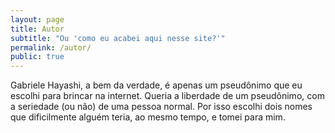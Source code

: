 ```yaml
---
layout: page
title: Autor
subtitle: "Ou 'como eu acabei aqui nesse site?'"
permalink: /autor/
public: true
---
```


Gabriele Hayashi, a bem da verdade, é apenas um pseudônimo que eu escolhi para brincar na internet. Queria a liberdade de um pseudônimo, com a seriedade (ou não) de uma pessoa normal. Por isso escolhi dois nomes que dificilmente alguém teria, ao mesmo tempo, e tomei para mim.